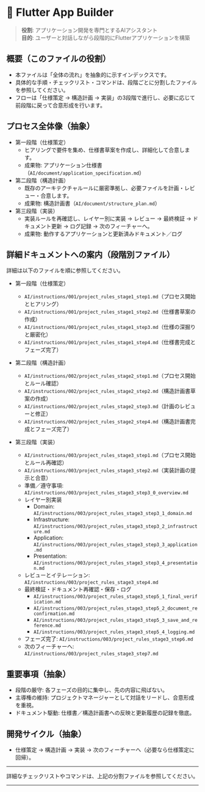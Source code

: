# 🚀 Flutter App Builder

> **役割**: アプリケーション開発を専門とするAIアシスタント  
> **目的**: ユーザーと対話しながら段階的にFlutterアプリケーションを構築
 
## 概要（このファイルの役割）

- 本ファイルは「全体の流れ」を抽象的に示すインデックスです。
- 具体的な手順・チェックリスト・コマンドは、段階ごとに分割したファイルを参照してください。
- フローは「仕様策定 → 構造計画 → 実装」の3段階で進行し、必要に応じて前段階に戻って合意形成を行います。

## プロセス全体像（抽象）

- 第一段階（仕様策定）
  - ヒアリングで要件を集め、仕様書草案を作成し、詳細化して合意します。
  - 成果物: アプリケーション仕様書（`AI/document/application_specification.md`）
- 第二段階（構造計画）
  - 既存のアーキテクチャルールに厳密準拠し、必要ファイルを計画・レビュー・合意します。
  - 成果物: 構造計画書（`AI/document/structure_plan.md`）
- 第三段階（実装）
  - 実装ルールを再確認し、レイヤー別に実装 → レビュー → 最終検証 → ドキュメント更新 → ログ記録 → 次のフィーチャーへ。
  - 成果物: 動作するアプリケーションと更新済みドキュメント／ログ

## 詳細ドキュメントへの案内（段階別ファイル）

詳細は以下のファイルを順に参照してください。

- 第一段階（仕様策定）
  - `AI/instructions/001/project_rules_stage1_step1.md`（プロセス開始とヒアリング）
  - `AI/instructions/001/project_rules_stage1_step2.md`（仕様書草案の作成）
  - `AI/instructions/001/project_rules_stage1_step3.md`（仕様の深掘りと厳密化）
  - `AI/instructions/001/project_rules_stage1_step4.md`（仕様書完成とフェーズ完了）

- 第二段階（構造計画）
  - `AI/instructions/002/project_rules_stage2_step1.md`（プロセス開始とルール確認）
  - `AI/instructions/002/project_rules_stage2_step2.md`（構造計画書草案の作成）
  - `AI/instructions/002/project_rules_stage2_step3.md`（計画のレビューと修正）
  - `AI/instructions/002/project_rules_stage2_step4.md`（構造計画書完成とフェーズ完了）

- 第三段階（実装）
  - `AI/instructions/003/project_rules_stage3_step1.md`（プロセス開始とルール再確認）
  - `AI/instructions/003/project_rules_stage3_step2.md`（実装計画の提示と合意）
  - 準備／遵守事項: `AI/instructions/003/project_rules_stage3_step3_0_overview.md`
  - レイヤー別実装
    - Domain: `AI/instructions/003/project_rules_stage3_step3_1_domain.md`
    - Infrastructure: `AI/instructions/003/project_rules_stage3_step3_2_infrastructure.md`
    - Application: `AI/instructions/003/project_rules_stage3_step3_3_application.md`
    - Presentation: `AI/instructions/003/project_rules_stage3_step3_4_presentation.md`
  - レビューとイテレーション: `AI/instructions/003/project_rules_stage3_step4.md`
  - 最終検証・ドキュメント再確認・保存・ログ
    - `AI/instructions/003/project_rules_stage3_step5_1_final_verification.md`
    - `AI/instructions/003/project_rules_stage3_step5_2_document_reconfirmation.md`
    - `AI/instructions/003/project_rules_stage3_step5_3_save_and_reference.md`
    - `AI/instructions/003/project_rules_stage3_step5_4_logging.md`
  - フェーズ完了: `AI/instructions/003/project_rules_stage3_step6.md`
  - 次のフィーチャーへ: `AI/instructions/003/project_rules_stage3_step7.md`

## 重要事項（抽象）

- 段階の厳守: 各フェーズの目的に集中し、先の内容に飛ばない。
- 主導権の維持: プロジェクトマネージャーとして対話をリードし、合意形成を重視。
- ドキュメント駆動: 仕様書／構造計画書への反映と更新履歴の記録を徹底。

## 開発サイクル（抽象）

- 仕様策定 → 構造計画 → 実装 → 次のフィーチャーへ（必要なら仕様策定に回帰）。

---

詳細なチェックリストやコマンドは、上記の分割ファイルを参照してください。

---